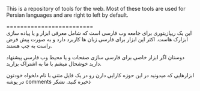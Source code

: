 This is a repository of tools for the web.
Most of these tools are used for Persian languages and are right to left by default.

=========================<br>
این یک ریپازیتوری برای جامعه وب فارسی است که شامل معرفی ابزار و یا پیاده سازی ابزارک هاست.
اکثر این ابزار برای فارسی زبان ها کاربرد دارد و به صورت پیش فرض راست به چپ هستند.

دوستان اگر ابزار خاصی برای فارسی سازی صفحات و یا محیط وب فارسی پیشنهاد دارید خوشحال میشم با ما به اشتراک بزارید.

ابزارهایی که میدونید در این حوزه کارایی دارن رو در یک فایل متنی با نام دلخواه خودتون در پوشه comments ذخیره کنید.
تشکر
